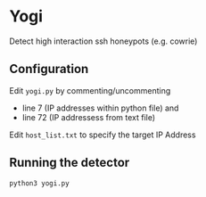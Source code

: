 # Yogi
Detect high interaction ssh honeypots (e.g. cowrie)

## Configuration
Edit ```yogi.py``` by commenting/uncommenting
- line 7 (IP addresses within python file) and
- line 72 (IP addressess from text file)

Edit ```host_list.txt``` to specify the target IP Address

## Running the detector
```
python3 yogi.py
```
